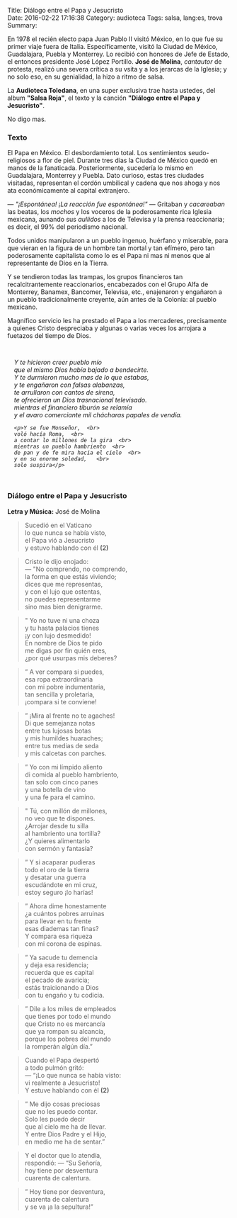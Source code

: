 Title:  Diálogo entre el Papa y Jesucristo   
Date: 2016-02-22 17:16:38
Category: audioteca
Tags: salsa, lang:es, trova 
Summary: 

En 1978 el recién electo papa Juan Pablo II visitó México, en lo que fue su primer viaje fuera de Italia. Específicamente, visitó la Ciudad de México, Guadalajara, Puebla y Monterrey. Lo recibió con honores de Jefe de Estado, el entonces presidente José López Portillo. __José de Molina__, _cantautor_ de protesta, realizó una severa crítica a su vsita y a los jerarcas de la Iglesia; y no solo eso, en su genialidad, la hizo a ritmo de salsa.

La __Audioteca Toledana__, en una super exclusiva trae hasta ustedes, del album __"Salsa Roja"__, el texto y la canción __"Diálogo entre el Papa y Jesucristo"__.

No digo mas.

### Texto

El Papa en México. El desbordamiento total. Los sentimientos seudo-religiosos a flor de piel. Durante tres días la Ciudad de México quedó en manos de la fanaticada. Posteriormente, sucedería lo mismo en Guadalajara, Monterrey y Puebla. Dato curioso, estas tres ciudades visitadas, representan el cordón umbilical y cadena que nos ahoga y nos ata económicamente al capital extranjero.

&mdash; _"¡Espontánea! ¡La reacción fue espontánea!"_ &mdash; Gritaban y _cacareaban_ las beatas, los _mochos_ y los voceros de la poderosamente rica Iglesia mexicana, aunando sus _aullidos_ a los de Televisa y la prensa reaccionaria; es decir, el 99% del periodismo nacional.

Todos unidos manipularon a un pueblo ingenuo, huérfano y miserable, para que vieran en la figura de un hombre tan mortal y tan efímero, pero tan poderosamente capitalista como lo es el Papa ni mas ni menos que al representante de Dios en la Tierra.

Y se tendieron todas las trampas, los grupos financieros tan recalcitrantemente reaccionarios, encabezados con el Grupo Alfa de Monterrey, Banamex, Bancomer, Televisa, etc., enajenaron y engañaron a un pueblo tradicionalmente creyente, aún antes de la Colonia: al pueblo mexicano.

Magnífico servicio les ha prestado el Papa a los mercaderes, precisamente a quienes Cristo despreciaba y algunas o varias veces los arrojara a fuetazos del tiempo de Dios.

<div style="padding: 15px;">
  <cite>
    <p>Y te hicieron creer pueblo mío<br>  
    que el mismo Dios había bajado a bendecirte.<br>  
    Y te durmieron mucho mas de lo que estabas,  <br>
    y te engañaron con falsas alabanzas,  <br>
    te arrullaron con cantos de sirena,  <br>
    te ofrecieron un Dios trasnacional televisado.<br>  
    mientras el financiero tiburón se relamía  <br>
    y el avaro comerciante mil chácharas papales de vendía.</p>  

    <p>Y se fue Monseñor,  <br>
    voló hacía Roma,  <br>
    a contar lo millones de la gira  <br>
    mientras un pueblo hambriento  <br> 
    de pan y de fe mira hacia el cielo  <br>
    y en su enorme soledad,   <br>
    solo suspira</p>
  </cite>
</div>

### Diálogo entre el Papa y Jesucristo
__Letra y Música:__ José de Molina

<div id="player"></div>
<script type="text/javascript">
  var songlist = new Array(1);
  songlist[0] = new Object();
  songlist[0].mp3 = "//media.toledano.org/audioteca/dialogo.mp3";
  songlist[0].ogg = "//media.toledano.org/audioteca/dialogo.ogg";
  songlist[0].cover = "//media.toledano.org/audioteca/dialogo.jpg";
  songlist[0].title = "Diálogo entre el Papa y Jesucristo";
  songlist[0].artist = "José de Molina";     
  $("#player").xeMusicPlayer({songlist: songlist, theme: 3, mode: 1});
</script>

> Sucedió en el Vaticano  
lo que nunca se había visto,  
el Papa vió a Jesucristo   
y estuvo hablando con él __(2)__

>Cristo le dijo enojado:  
— "No comprendo, no comprendo,  
la forma en que estás viviendo;  
dices que me representas,  
y con el lujo que ostentas,  
no puedes representarme   
sino mas bien denigrarme.  

> " Yo no tuve ni una choza  
y tu hasta palacios tienes   
¡y con lujo desmedido!  
En nombre de Dios te pido  
me digas por fin quién eres,  
¿por qué usurpas mis deberes?  

>” A ver compara si puedes,  
esa ropa extraordinaria   
con mi pobre indumentaria,   
tan sencilla y proletaria,  
¡compara si te conviene!  

>” ¡Mira al frente no te agaches!  
Di que semejanza notas  
entre tus lujosas botas   
y mis humildes huaraches;  
entre tus medias de seda    
y mis calcetas con parches.  

>” Yo con mi límpido aliento  
di comida al pueblo hambriento,  
tan solo con cinco panes   
y una botella de vino  
y una fe para el camino.  

>" Tú, con millón de millones,  
no veo que te dispones.    
¿Arrojar desde tu silla   
al hambriento una tortilla?  
¿Y quieres alimentarlo  
con sermón y fantasía?  

>” Y si acaparar pudieras  
todo el oro de la tierra  
y desatar una guerra  
escudándote en mi cruz,  
estoy seguro ¡lo harías!  

>” Ahora dime honestamente  
¿a cuántos pobres arruinas  
para llevar en tu frente  
esas diademas tan finas?  
Y compara esa riqueza  
con mi corona de espinas.  

>” Ya sacude tu demencia  
y deja esa residencia;  
recuerda que es capital  
el pecado de avaricia;  
estás traicionando a Dios  
con tu engaño y tu codicia.  

>” Dile a los miles de empleados  
que tienes por todo el mundo  
que Cristo no es mercancía  
que ya rompan su alcancía,  
porque los pobres del mundo  
la romperán algún día.”  

>Cuando el Papa despertó  
a todo pulmón gritó:  
— “¡Lo que nunca se había visto:  
vi realmente a Jesucristo!  
Y estuve hablando con él __(2)__  

>” Me dijo cosas preciosas  
que no les puedo contar.  
Solo les puedo decir  
que al cielo me ha de llevar.  
Y entre Dios Padre y el Hijo,  
en medio me ha de sentar.”  

>Y el doctor que lo atendía,  
respondió: — “Su Señoría,   
hoy tiene por desventura  
cuarenta de calentura.  

>” Hoy tiene por desventura,  
cuarenta de calentura   
y se va ¡a la sepultura!”  
